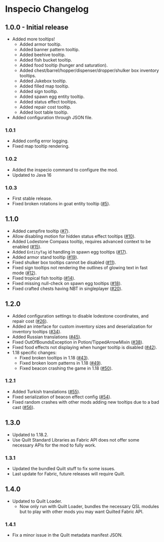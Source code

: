 # Inspecio Changelog

## 1.0.0 - Initial release

 - Added more tooltips!
   - Added armor tooltip.
   - Added banner pattern tooltip.
   - Added beehive tooltip.
   - Added fish bucket tooltip.
   - Added food tooltip (hunger and saturation).
   - Added chest/barrel/hopper/dispenser/dropper/shulker box inventory tooltips.
   - Added Jukebox tooltip.
   - Added filled map tooltip.
   - Added sign tooltip.
   - Added spawn egg entity tooltip.
   - Added status effect tooltips.
   - Added repair cost tooltip.
   - Added loot table tooltip.
 - Added configuration through JSON file.

### 1.0.1

 - Added config error logging.
 - Fixed map tooltip rendering.

### 1.0.2

 - Added the inspecio command to configure the mod.
 - Updated to Java 16

### 1.0.3

 - First stable release.
 - Fixed broken rotations in goat entity tooltip ([#5](https://github.com/Queerbric/Inspecio/issues/5)).

## 1.1.0

 - Added campfire tooltip ([#7](https://github.com/Queerbric/Inspecio/issues/7)).
 - Allow disabling motion for hidden status effect tooltips ([#10](https://github.com/Queerbric/Inspecio/pull/10)).
 - Added Lodestone Compass tooltip, requires advanced context to be enabled ([#15](https://github.com/Queerbric/Inspecio/issues/15)).
 - Added `EntityTag` id handling in spawn egg tooltips ([#17](https://github.com/Queerbric/Inspecio/pull/17)).
 - Added armor stand tooltip ([#19](https://github.com/Queerbric/Inspecio/pull/19)).
 - Fixed shulker box tooltips cannot be disabled ([#11](https://github.com/Queerbric/Inspecio/issues/11)).
 - Fixed sign tooltips not rendering the outlines of glowing text in fast mode ([#12](https://github.com/Queerbric/Inspecio/pull/12)).
 - Fixed tropical fish tooltip ([#14](https://github.com/Queerbric/Inspecio/issues/14)).
 - Fixed missing null-check on spawn egg tooltips ([#18](https://github.com/Queerbric/Inspecio/issues/18)).
 - Fixed crafted chests having NBT in singleplayer ([#20](https://github.com/Queerbric/Inspecio/issues/20)).

## 1.2.0

 - Added configuration settings to disable lodestone coordinates, and repair cost ([#26](https://github.com/Queerbric/Inspecio/issues/26)).
 - Added an interface for custom inventory sizes and deserialization for inventory tooltips ([#34](https://github.com/Queerbric/Inspecio/issues/34)).
 - Added Russian translations ([#45](https://github.com/Queerbric/Inspecio/pull/45)).
 - Fixed OutOfBoundsException in Potion/TippedArrowMixin ([#38](https://github.com/Queerbric/Inspecio/pull/38)).
 - Fixed food effects not displaying when hunger tooltip is disabled ([#42](https://github.com/Queerbric/Inspecio/issues/42)).
 - 1.18 specific changes:
   - Fixed broken tooltips in 1.18 ([#43](https://github.com/Queerbric/Inspecio/issues/43)).
   - Fixed broken loom patterns in 1.18 ([#49](https://github.com/Queerbric/Inspecio/issues/49)).
   - Fixed beacon crashing the game in 1.18 ([#50](https://github.com/Queerbric/Inspecio/issues/50)).

### 1.2.1

 - Added Turkish translations ([#55](https://github.com/Queerbric/Inspecio/pull/55)).
 - Fixed serialization of beacon effect config ([#54](https://github.com/Queerbric/Inspecio/issues/54)).
 - Fixed random crashes with other mods adding new tooltips due to a bad cast ([#56](https://github.com/Queerbric/Inspecio/issues/56)).

## 1.3.0

 - Updated to 1.18.2.
 - Use Quilt Standard Libraries as Fabric API does not offer some necessary APIs for the mod to fully work.

### 1.3.1

 - Updated the bundled Quilt stuff to fix some issues.
 - Last update for Fabric, future releases will require Quilt.

## 1.4.0

 - Updated to Quilt Loader.
   - Now only run with Quilt Loader, bundles the necessary QSL modules but to play with other mods you may want Quilted Fabric API.

### 1.4.1

 - Fix a minor issue in the Quilt metadata manifest JSON.
